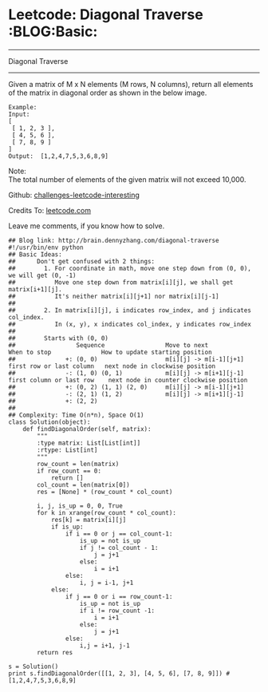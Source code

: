 # Leetcode: Diagonal Traverse     :BLOG:Basic:


---

Diagonal Traverse  

---

Given a matrix of M x N elements (M rows, N columns), return all elements of the matrix in diagonal order as shown in the below image.  

    Example:
    Input:
    [
     [ 1, 2, 3 ],
     [ 4, 5, 6 ],
     [ 7, 8, 9 ]
    ]
    Output:  [1,2,4,7,5,3,6,8,9]

Note:  
The total number of elements of the given matrix will not exceed 10,000.  

Github: [challenges-leetcode-interesting](https://github.com/DennyZhang/challenges-leetcode-interesting/tree/master/diagonal-traverse)  

Credits To: [leetcode.com](https://leetcode.com/problems/diagonal-traverse/description/)  

Leave me comments, if you know how to solve.  

    ## Blog link: http://brain.dennyzhang.com/diagonal-traverse
    #!/usr/bin/env python
    ## Basic Ideas:
    ##      Don't get confused with 2 things:
    ##        1. For coordinate in math, move one step down from (0, 0), we will get (0, -1)
    ##           Move one step down from matrix[i][j], we shall get matrix[i+1][j].
    ##           It's neither matrix[i][j+1] nor matrix[i][j-1]
    ##
    ##        2. In matrix[i][j], i indicates row_index, and j indicates col_index.
    ##           In (x, y), x indicates col_index, y indicates row_index
    ##
    ##        Starts with (0, 0)
    ##                 Sequence                 Move to next               When to stop              How to update starting position
    ##              +: (0, 0)                   m[i][j] -> m[i-1][j+1]    first row or last column   next node in clockwise position
    ##              -: (1, 0) (0, 1)            m[i][j] -> m[i+1][j-1]    first column or last row    next node in counter clockwise position
    ##              +: (0, 2) (1, 1) (2, 0)     m[i][j] -> m[i-1][j+1]
    ##              -: (2, 1) (1, 2)            m[i][j] -> m[i+1][j-1]
    ##              +: (2, 2)                   
    ##
    ## Complexity: Time O(n*n), Space O(1)
    class Solution(object):
        def findDiagonalOrder(self, matrix):
            """
            :type matrix: List[List[int]]
            :rtype: List[int]
            """
            row_count = len(matrix)
            if row_count == 0:
                return []
            col_count = len(matrix[0])
            res = [None] * (row_count * col_count)
    
            i, j, is_up = 0, 0, True
            for k in xrange(row_count * col_count):
                res[k] = matrix[i][j]
                if is_up:
                    if i == 0 or j == col_count-1:
                        is_up = not is_up
                        if j != col_count - 1:
                            j = j+1
                        else:
                            i = i+1
                    else:
                        i, j = i-1, j+1
                else:
                    if j == 0 or i == row_count-1:
                        is_up = not is_up
                        if i != row_count -1:
                            i = i+1
                        else:
                            j = j+1
                    else:
                        i,j = i+1, j-1
            return res
    
    s = Solution()
    print s.findDiagonalOrder([[1, 2, 3], [4, 5, 6], [7, 8, 9]]) #[1,2,4,7,5,3,6,8,9]
